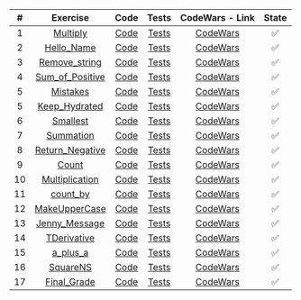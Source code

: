 | # | Exercise  | Code  | Tests | CodeWars - Link | State |
|:-:|:-:|:-:|:-:|:-:|:-:|
|1|[Multiply](https://github.com/lfteixeira996/CodeWars/tree/master/Python/8kyu/Multiply/README.md)     			| [Code](https://github.com/lfteixeira996/CodeWars/tree/master/Python/8kyu/Multiply/Multiply.py)|[Tests](https://github.com/lfteixeira996/CodeWars/tree/master/Python/8kyu/Multiply/tests.py)						|[CodeWars](https://www.codewars.com/kata/multiply/train/python)													|:white_check_mark:|
|2|[Hello_Name](https://github.com/lfteixeira996/CodeWars/tree/master/Python/8kyu/Hello_Name/README.md) 			| [Code](https://github.com/lfteixeira996/CodeWars/tree/master/Python/8kyu/Hello_Name/Hello_Name.py)|[Tests](https://github.com/lfteixeira996/CodeWars/tree/master/Python/8kyu/Hello_Name/tests.py)					|[CodeWars](https://www.codewars.com/kata/57e3f79c9cb119374600046b/train/python)									|:white_check_mark:|
|3|[Remove_string](https://github.com/lfteixeira996/CodeWars/tree/master/Python/8kyu/Remove_string/README.md) 		| [Code](https://github.com/lfteixeira996/CodeWars/tree/master/Python/8kyu/Remove_string/Remove_string.py)|[Tests](https://github.com/lfteixeira996/CodeWars/tree/master/Python/8kyu/Remove_string/tests.py)		|[CodeWars](https://www.codewars.com/kata/remove-string-spaces/train/python)										|:white_check_mark:|
|4|[Sum_of_Positive](https://github.com/lfteixeira996/CodeWars/tree/master/Python/8kyu/Sum_of_Positive/README.md) 	| [Code](https://github.com/lfteixeira996/CodeWars/tree/master/Python/8kyu/Sum_of_Positive/Sum_of_Positive.py)|[Tests](https://github.com/lfteixeira996/CodeWars/tree/master/Python/8kyu/Sum_of_Positive/tests.py)	|[CodeWars](https://www.codewars.com/kata/sum-of-positive/train/python)												|:white_check_mark:|
|5|[Mistakes](https://github.com/lfteixeira996/CodeWars/tree/master/Python/8kyu/Mistakes/README.md) 				| [Code](https://github.com/lfteixeira996/CodeWars/tree/master/Python/8kyu/Mistakes/Mistakes.py)|[Tests](https://github.com/lfteixeira996/CodeWars/tree/master/Python/8kyu/Mistakes/tests.py)						|[CodeWars](https://www.codewars.com/kata/correct-the-mistakes-of-the-character-recognition-software/train/python)	|:white_check_mark:|
|5|[Keep_Hydrated](https://github.com/lfteixeira996/CodeWars/tree/master/Python/8kyu/Keep_Hydrated/README.md) 		| [Code](https://github.com/lfteixeira996/CodeWars/tree/master/Python/8kyu/Keep_Hydrated/Keep_Hydrated.py)|[Tests](https://github.com/lfteixeira996/CodeWars/tree/master/Python/8kyu/Keep_Hydrated/tests.py)		|[CodeWars](https://www.codewars.com/kata/keep-hydrated-1/train/python)												|:white_check_mark:|
|6|[Smallest](https://github.com/lfteixeira996/CodeWars/tree/master/Python/8kyu/Smallest/README.md) 				| [Code](https://github.com/lfteixeira996/CodeWars/tree/master/Python/8kyu/Smallest/Smallest.py)|[Tests](https://github.com/lfteixeira996/CodeWars/tree/master/Python/8kyu/Smallest/tests.py)						|[CodeWars](https://www.codewars.com/kata/find-the-smallest-integer-in-the-array/train/python)						|:white_check_mark:|
|7|[Summation](https://github.com/lfteixeira996/CodeWars/tree/master/Python/8kyu/Summation/README.md) 				| [Code](https://github.com/lfteixeira996/CodeWars/tree/master/Python/8kyu/Summation/Summation.py)|[Tests](https://github.com/lfteixeira996/CodeWars/tree/master/Python/8kyu/Summation/tests.py)					|[CodeWars](https://www.codewars.com/kata/grasshopper-summation/train/python)										|:white_check_mark:|
|8|[Return_Negative](https://github.com/lfteixeira996/CodeWars/tree/master/Python/8kyu/Return_Negative/README.md) 	| [Code](https://github.com/lfteixeira996/CodeWars/tree/master/Python/8kyu/Return_Negative/Return_Negative.py)|[Tests](https://github.com/lfteixeira996/CodeWars/tree/master/Python/8kyu/Return_Negative/tests.py)	|[CodeWars](https://www.codewars.com/kata/return-negative/train/python)												|:white_check_mark:|
|9|[Count](https://github.com/lfteixeira996/CodeWars/tree/master/Python/8kyu/Count/README.md) 						| [Code](https://github.com/lfteixeira996/CodeWars/tree/master/Python/8kyu/Count/Count.py)|[Tests](https://github.com/lfteixeira996/CodeWars/tree/master/Python/8kyu/Count/tests.py)								|[CodeWars](https://www.codewars.com/kata/count-of-positives-slash-sum-of-negatives/train/python)					|:white_check_mark:|
|10|[Multiplication](https://github.com/lfteixeira996/CodeWars/tree/master/Python/8kyu/Multiplication/README.md) 	| [Code](https://github.com/lfteixeira996/CodeWars/tree/master/Python/8kyu/Multiplication/Multiplication.py)|[Tests](https://github.com/lfteixeira996/CodeWars/tree/master/Python/8kyu/Multiplication/tests.py)		|[CodeWars](https://www.codewars.com/kata/simple-multiplication/train/python)										|:white_check_mark:|
|11|[count_by](https://github.com/lfteixeira996/CodeWars/tree/master/Python/8kyu/count_by/README.md) 				| [Code](https://github.com/lfteixeira996/CodeWars/tree/master/Python/8kyu/count_by/count_by.py)|[Tests](https://github.com/lfteixeira996/CodeWars/tree/master/Python/8kyu/count_by/tests.py)						|[CodeWars](https://www.codewars.com/kata/count-by-x/train/python)													|:white_check_mark:|
|12|[MakeUpperCase](https://github.com/lfteixeira996/CodeWars/tree/master/Python/8kyu/MakeUpperCase/README.md) 		| [Code](https://github.com/lfteixeira996/CodeWars/tree/master/Python/8kyu/MakeUpperCase/MakeUpperCase.py)|[Tests](https://github.com/lfteixeira996/CodeWars/tree/master/Python/8kyu/MakeUpperCase/tests.py)		|[CodeWars](https://www.codewars.com/kata/makeuppercase/train/python)												|:white_check_mark:|
|13|[Jenny_Message](https://github.com/lfteixeira996/CodeWars/tree/master/Python/8kyu/Jenny_Message/README.md) 		| [Code](https://github.com/lfteixeira996/CodeWars/tree/master/Python/8kyu/Jenny_Message/Jenny_Message.py)|[Tests](https://github.com/lfteixeira996/CodeWars/tree/master/Python/8kyu/Jenny_Message/tests.py)		|[CodeWars](https://www.codewars.com/kata/jennys-secret-message/train/python)										|:white_check_mark:|
|14|[TDerivative](https://github.com/lfteixeira996/CodeWars/tree/master/Python/8kyu/TDerivative/README.md) 			| [Code](https://github.com/lfteixeira996/CodeWars/tree/master/Python/8kyu/TDerivative/TDerivative.py)|[Tests](https://github.com/lfteixeira996/CodeWars/tree/master/Python/8kyu/TDerivative/tests.py)				|[CodeWars](https://www.codewars.com/kata/5963c18ecb97be020b0000a2/train/python)									|:white_check_mark:|
|15|[a_plus_a](https://github.com/lfteixeira996/CodeWars/tree/master/Python/8kyu/a_plus_a/README.md) 				| [Code](https://github.com/lfteixeira996/CodeWars/tree/master/Python/8kyu/a_plus_a/a_plus_a.py)|[Tests](https://github.com/lfteixeira996/CodeWars/tree/master/Python/8kyu/a_plus_a/tests.py)						|[CodeWars](https://www.codewars.com/kata/5a2be17aee1aaefe2a000151/train/python)									|:white_check_mark:|
|16|[SquareNS](https://github.com/lfteixeira996/CodeWars/tree/master/Python/8kyu/SquareNS/README.md) 				| [Code](https://github.com/lfteixeira996/CodeWars/tree/master/Python/8kyu/SquareNS/SquareNS.py)|[Tests](https://github.com/lfteixeira996/CodeWars/tree/master/Python/8kyu/SquareNS/tests.py)						|[CodeWars](https://www.codewars.com/kata/515e271a311df0350d00000f/train/python)									|:white_check_mark:|
|17|[Final_Grade](https://github.com/lfteixeira996/CodeWars/tree/master/Python/8kyu/Final_Grade/README.md) 			| [Code](https://github.com/lfteixeira996/CodeWars/tree/master/Python/8kyu/Final_Grade/Final_Grade.py)|[Tests](https://github.com/lfteixeira996/CodeWars/tree/master/Python/8kyu/Final_Grade/tests.py)				|[CodeWars](https://www.codewars.com/kata/5ad0d8356165e63c140014d4/train/python)									|:white_check_mark:|

